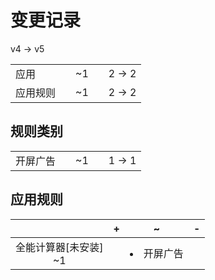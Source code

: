 # 变更记录

v4 -> v5

||||||
|-|:-:|:-:|:-:|:-:|
|应用||~1||2 -> 2|
|应用规则||~1||2 -> 2|

## 规则类别

||||||
|-|:-:|:-:|:-:|:-:|
|开屏广告||~1||1 -> 1|

## 应用规则

||+|~|-|
|:-:|-|-|-|
|全能计算器[未安装]<br>~1||<li>开屏广告||
